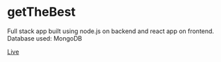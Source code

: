 # getTheBest

Full stack app built using node.js on backend and react app on frontend.
Database used: MongoDB

[Live](https://getthebest.herokuapp.com/)
